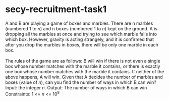 # secy-recruitment-task1

A and B are playing a game of boxes and marbles. There are n marbles (numbered $1$ to $n$) and n boxes (numbered $1$ to $n$) kept on the ground. A is dropping all the marbles at once and trying to see which marble falls into which box. However, gravity is acting strangely, and it is confirmed that after you drop the marbles in boxes, there will be only one marble in each box.<br>  
The rules of the game are as follows: B will win if there is not even a single box whose number matches with the marble it contains, or there is exactly one box whose number matches with the marble it contains. If neither of the above happens, A will win.
Given that A decides the number of marbles and boxes (value of $n$), can you find the number of ways in which B can win?<br>
Input: the integer $n$.
Output: The number of ways in which B can win
Constraints: $1$ <= $n$ <= $10^8$


